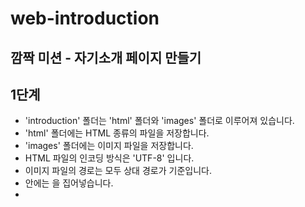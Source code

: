 # web-introduction

## 깜짝 미션 - 자기소개 페이지 만들기

## 1단계

- 'introduction' 폴더는 'html' 폴더와 'images' 폴더로 이루어져 있습니다.
- 'html' 폴더에는 HTML 종류의 파일을 저장합니다.
- 'images' 폴더에는 이미지 파일을 저장합니다.
- HTML 파일의 인코딩 방식은 'UTF-8' 입니다.
- 이미지 파일의 경로는 모두 상대 경로가 기준입니다.
- <head> 안에는 <meta charset="utf-8">을 집어넣습니다.
- <title>은 재량
- 본문은 <div>로 적절히 화면을 나누어야 합니다.
- 적절히 <h#>으로 섹션을 구분하여 주세요.
- 본인의 이름과 간단한 자기소개가 문단으로 구성되어 있어야 합니다.
- 인생 영화 BEST5를 표로 정리하여 보여주세요.
- 영화의 포스터와 바로가기 링크(네이버 영화)는 꼭 있어야 합니다.
- 방문자가 남길 수 있는 방명록이 있어야합니다.
- 이름은 <input>으로 type은 'text'입니다.
- 방문자가 본인의 취향의 영화를 고를 수 있도록 체크박스 형태로 제공합니다. (예시 파일은 라디오버튼으로 되어 있어 오류!)
- 등록 버튼과 취소 버튼이 있어야 합니다.
- 등록 버튼은 <button>을 사용하며 type은 'button'입니다.
- 취소 버튼은 <button>을 사용하며 type은 'reset'입니다.
- 본문에 관한 자세한 요구 사항 예시 파일을 참고해 주세요!

## 2단계

- 방명록에 등록한 사람 이름(OOO)과 일치하는 취향의 개수(N)를 조사하여 “OOO님, 저와 N개의 취향이 같으시네요!"라는 Alert를 띄워 주세요.

## 기능 목록

### html

- [x] feat: 자기소개 작성
- [x] feat: 인생 베스트 영화 작성
- [ ] feat: 인생 베스트 영화 사진 입력
- [ ] feat: 네이버 영화 링크 연결
- [ ] feat: 방명록 틀 작성

### js

- [ ] feat: 방명록을 작성한 사람의 이름 가져오기
- [ ] feat: 같은 영화 취향 개수 가져오기
- [ ] feat: 이름과 취향 개수 띄우기

### css

- [ ] feat: css 리셋
- [ ] feat: 자기소개 꾸미기
- [ ] feat: 인생 베스트 영화 꾸미기
- [ ] feat: 방명록 꾸미기
